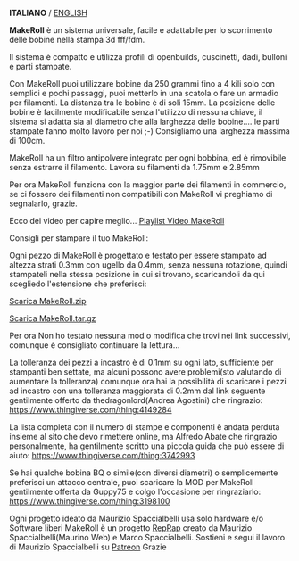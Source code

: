 **ITALIANO** / [ENGLISH](README.md)

**MakeRoll** è un sistema universale, facile e adattabile per lo scorrimento delle bobine nella stampa 3d fff/fdm.

Il sistema è compatto e utilizza profili di openbuilds, cuscinetti, dadi, bulloni e parti stampate.

Con MakeRoll puoi utilizzare bobine da 250 grammi fino a 4 kili solo con semplici e pochi passaggi, puoi metterlo in una scatola o fare un armadio per filamenti. La distanza tra le bobine è di soli 15mm.
La posizione delle bobine è facilmente modificabile senza l'utilizzo di nessuna chiave, il sistema si adatta sia al diametro che alla larghezza delle bobine.... le parti stampate fanno molto lavoro per noi ;-)
Consigliamo una larghezza massima di 100cm.

MakeRoll ha un filtro antipolvere integrato per ogni bobbina, ed è rimovibile senza estrarre il filamento. Lavora su filamenti da 1.75mm e 2.85mm

Per ora MakeRoll funziona con la maggior parte dei filamenti in commercio, se ci fossero dei filamenti non compatibili con MakeRoll vi preghiamo di segnalarlo, grazie.

Ecco dei video per capire meglio... [Playlist Video MakeRoll](https://www.youtube.com/playlist?list=PLQNfSBT6MZGRoyhgSXX5KtdG6Ll7bRw73)

Consigli per stampare il tuo MakeRoll:

Ogni pezzo di MakeRoll è progettato e testato per essere stampato ad altezza strati 0.3mm con ugello da 0.4mm, senza nessuna rotazione, quindi stampateli nella stessa posizione in cui si trovano, scaricandoli da qui scegliedo l'estensione che preferisci: 

[Scarica MakeRoll.zip](https://github.com/mauriziospaccialbelli/MakeRoll/archive/1.0.1.zip)

[Scarica MakeRoll.tar.gz](https://github.com/mauriziospaccialbelli/MakeRoll/archive/1.0.1.tar.gz)

Per ora Non ho testato nessuna mod o modifica che trovi nei link successivi, comunque è consigliato continuare la lettura...

La tolleranza dei pezzi a incastro è di 0.1mm su ogni lato, sufficiente per stampanti ben settate, ma alcuni possono avere problemi(sto valutando di aumentare la tolleranza) comunque ora hai la possibilità di scaricare i pezzi ad incastro con una tolleranza maggiorata di 0.2mm dal link seguente gentilmente offerto da thedragonlord(Andrea Agostini) che ringrazio: https://www.thingiverse.com/thing:4149284

La lista completa con il numero di stampe e componenti è andata perduta insieme al sito che devo rimettere online, ma Alfredo Abate che ringrazio personalmente, ha gentilmente scritto una piccola guida che può essere di aiuto: https://www.thingiverse.com/thing:3742993

Se hai qualche bobina BQ o simile(con diversi diametri) o semplicemente preferisci un attacco centrale, puoi scaricare la MOD per MakeRoll gentilmente offerta da Guppy75 e colgo l'occasione per ringraziarlo:
https://www.thingiverse.com/thing:3198100

Ogni progetto ideato da Maurizio Spaccialbelli usa solo hardware e/o Software liberi
MakeRoll è un progetto [RepRap](http://reprap.org/wiki/MakeRoll/it) creato da Maurizio Spaccialbelli(Maurino Web) e Marco Spaccialbelli.
Sostieni e segui il lavoro di Maurizio Spaccialbelli su [Patreon](https://www.patreon.com/mauriziospaccialbelli)
Grazie
